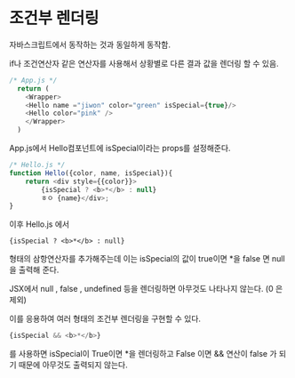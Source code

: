 # 조건부 렌더링

자바스크립트에서 동작하는 것과 동일하게 동작함.

if나 조건연산자 같은 연산자를 사용해서 상황별로 다른 결과 값을 렌더링 할 수 있음.

```js
/* App.js */
  return (
    <Wrapper>
    <Hello name ="jiwon" color="green" isSpecial={true}/>
    <Hello color="pink" />
    </Wrapper>
  )
```
App.js에서 Hello컴포넌트에 isSpecial이라는 props를 설정해준다.

```js
/* Hello.js */
function Hello({color, name, isSpecial}){
    return <div style={{color}}>
        {isSpecial ? <b>*</b> : null}
        ㅎㅇ {name}</div>;
}
```

이후 Hello.js 에서 
```
{isSpecial ? <b>*</b> : null}
```
형태의 삼항연산자를 추가해주는데
이는 isSpecial의 값이 true이면 *을 false 면 null을 출력해 준다.

JSX에서 null , false , undefined 등을 렌더링하면 아무것도 나타나지 않는다. (0 은 제외)

이를 응용하여 여러 형태의 조건부 렌더링을 구현할 수 있다.
```js
{isSpecial && <b>*</b>}
```
를 사용하면 isSpecial이 True이면 *을 렌더링하고 False 이면 && 연산이 false 가 되기 때문에 아무것도 출력되지 않는다.
